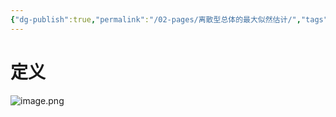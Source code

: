 ```yaml
---
{"dg-publish":true,"permalink":"/02-pages/离散型总体的最大似然估计/","tags":["personal/blog","概率论","概念"]}
---
```


# 定义
![image.png](https://yelanyanyu-img-bed.oss-cn-hangzhou.aliyuncs.com/img/blog/2024/06/20240623155225.png)
